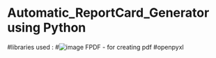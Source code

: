 # Automatic_ReportCard_Generator using Python
#libraries used : 
#![image](https://user-images.githubusercontent.com/56031256/128743209-255b7fc9-ba05-4e63-b379-6115fed07ce9.png)
FPDF - for creating pdf
#openpyxl

